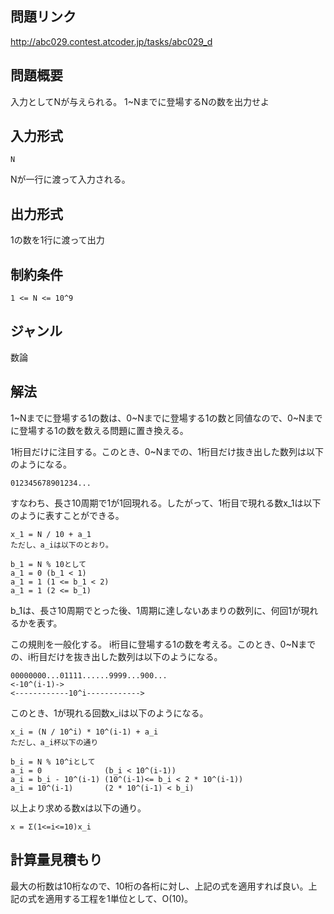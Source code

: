 ## 問題リンク
http://abc029.contest.atcoder.jp/tasks/abc029_d

## 問題概要
入力としてNが与えられる。
1~Nまでに登場するNの数を出力せよ

## 入力形式
```
N
```
Nが一行に渡って入力される。

## 出力形式
1の数を1行に渡って出力

## 制約条件
```
1 <= N <= 10^9
```

## ジャンル
数論

## 解法
1~Nまでに登場する1の数は、0~Nまでに登場する1の数と同値なので、0~Nまでに登場する1の数を数える問題に置き換える。

1桁目だけに注目する。このとき、0~Nまでの、1桁目だけ抜き出した数列は以下のようになる。
```
012345678901234...
```
すなわち、長さ10周期で1が1回現れる。したがって、1桁目で現れる数x_1は以下のように表すことができる。
```
x_1 = N / 10 + a_1
ただし、a_iは以下のとおり。

b_1 = N % 10として
a_1 = 0 (b_1 < 1)
a_1 = 1 (1 <= b_1 < 2)
a_1 = 1 (2 <= b_1)
```
b_1は、長さ10周期でとった後、1周期に達しないあまりの数列に、何回1が現れるかを表す。

この規則を一般化する。
i桁目に登場する1の数を考える。このとき、0~Nまでの、i桁目だけを抜き出した数列は以下のようになる。
```
00000000...01111......9999...900...
<-10^(i-1)->
<------------10^i------------>
```
このとき、1が現れる回数x_iは以下のようになる。
```
x_i = (N / 10^i) * 10^(i-1) + a_i
ただし、a_i杯以下の通り

b_i = N % 10^iとして
a_i = 0              (b_i < 10^(i-1))
a_i = b_i - 10^(i-1) (10^(i-1)<= b_i < 2 * 10^(i-1))
a_i = 10^(i-1)       (2 * 10^(i-1) < b_i)
```

以上より求める数xは以下の通り。
```
x = Σ(1<=i<=10)x_i
```

## 計算量見積もり
最大の桁数は10桁なので、10桁の各桁に対し、上記の式を適用すれば良い。上記の式を適用する工程を1単位として、O(10)。
